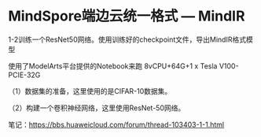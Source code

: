 # MindSpore端边云统一格式 — MindIR

1-2训练一个ResNet50网络。使用训练好的checkpoint文件，导出MindIR格式模型

使用了ModelArts平台提供的Notebook来跑 8vCPU+64G+1 x Tesla V100-PCIE-32G

（1）数据集的准备，这里使用的是CIFAR-10数据集。

（2）构建一个卷积神经网络，这里使用ResNet-50网络。



笔记：https://bbs.huaweicloud.com/forum/thread-103403-1-1.html